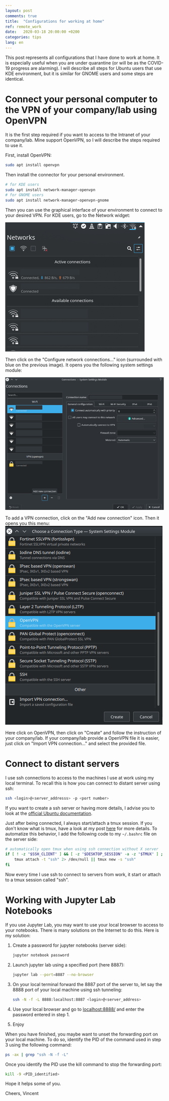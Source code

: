 ```yaml
---
layout: post
comments: true
title:  "Configurations for working at home"
ref: remote_work
date:   2020-03-18 20:00:00 +0200
categories: tips
lang: en
---
```


This post represents all configurations that I have done to work at home.
It is especially useful when you are under quarantine (or will be as the COVID-19 progress are alarming).
I will describe all steps for Ubuntu users that use KDE environment, but it is similar for GNOME users and some steps are identical.

# Connect your personal computer to the VPN of your company/lab using OpenVPN

It is the first step required if you want to access to the Intranet of your company/lab.
Mine support OpenVPN, so I will describe the steps required to use it.

First, install OpenVPN:

```bash
sudo apt install openvpn
```

Then install the connector for your personal environment.

```bash
# for KDE users
sudo apt install network-manager-openvpn
# for GNOME users
sudo apt install network-manager-openvpn-gnome
```
Then you can use the graphical interface of your environment to connect to your desired VPN.
For KDE users, go to the Network widget:

![alt text](/assets/images/work_at_home/Network_widget.png)

Then click on the "Configure network connections..." icon (surrounded with blue on the previous image).
It opens you the following system settings module:

![alt text](/assets/images/work_at_home/Network_menu.png)

To add a VPN connection, click on the "Add new connection" icon.
Then it opens you this menu:
![alt text](/assets/images/work_at_home/VPN_options.png)

Here click on OpenVPN, then click on "Create" and follow the instruction of your company/lab.
If your company/lab provide a OpenVPN file it is easier, just click on "Import VPN connection..." and select the provided file.

# Connect to distant servers

I use ssh connections to access to the machines I use at work using my local terminal.
To recall this is how you can connect to distant server using ssh:

```bash
ssh <login>@<server_addresss> -p <port number>
```

If you want to create a ssh server or having more details, I advise you to look at the [official Ubuntu documentation](https://help.ubuntu.com/lts/serverguide/openssh-server.html).

Just after being connected, I always start/attach a tmux session.
If you don't know what is tmux, have a look at my post [here](/tips/dev/2019/09/23/terminal-multiplexers.html) for more details.
To automatize this behavior, I add the following code to my `~/.bashrc` file on the server side:
```bash
# automatically open tmux when using ssh connection without X server
if [ ! -z "$SSH_CLIENT" ] && [ -z "$DESKTOP_SESSION" -a -z "$TMUX" ] ; then
    tmux attach -t "ssh" 2> /dev/null || tmux new -s "ssh"
fi
```

Now every time I use ssh to connect to servers from work, it start or attach to a tmux session called "ssh".

# Working with Jupyter Lab Notebooks

If you use Jupyter Lab, you may want to use your local browser to access to your notebooks.
There is many solutions on the Internet to do this.
Here is my solution:
1. Create a password for jupyter notebooks (server side):
    ```bash
    jupyter notebook password
    ```
2. Launch jupyter lab using a specified port (here 8887):
    ```bash
    jupyter lab --port=8887 --no-browser
    ```
3. On your local terminal forward the 8887 port of the server to, let say the 8888 port of your local machine using ssh tunneling:
    ```bash
    ssh -N -f -L 8888:localhost:8887 <login>@<server_address>
    ```
4. Use your local browser and go to [localhost:8888/](localhost:8888/) and enter the password entered in step 1.

5. Enjoy

When you have finished, you maybe want to unset the forwarding port on your local machine.
To do so, identify the PID of the command used in step 3 using the following command:
```bash
ps -ax | grep "ssh -N -f -L"
```
Once you identify the PID use the kill command to stop the forwarding port:
```bash
kill -9 <PID_identified>
```

Hope it helps some of you.

Cheers, Vincent
